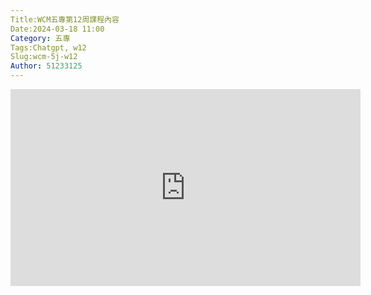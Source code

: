 ```yaml
---
Title:WCM五專第12周課程內容
Date:2024-03-18 11:00
Category: 五專
Tags:Chatgpt, w12
Slug:wcm-5j-w12
Author: 51233125
---
```



<iframe width="560" height="315" src="https://www.youtube.com/embed/zV0xkcELRX0?si=VL1uF6PR3bYiBOpP" title="YouTube video player" frameborder="0" allow="accelerometer; autoplay; clipboard-write; encrypted-media; gyroscope; picture-in-picture; web-share" referrerpolicy="strict-origin-when-cross-origin" allowfullscreen></iframe>